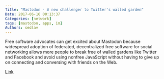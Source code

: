 ```yaml
---
Title: "Mastodon - A new challenger to Twitter's walled garden"
Date: 2017-06-16 00:13:37
Categories: [network]
tags: [mastodon, apps, im]
Authors: sedlav
---
```


Free software advocates can get excited about Mastodon because widespread adoption of federated, decentralized free software for social networking allows more people to break free of walled gardens like Twitter and Facebook and avoid using nonfree JavaScript without having to give up on connecting and conversing with friends on the Web.

[Link](http://www.fsf.org/blogs/community/a-new-challenger-to-twitters-walled-garden-mastodon)
